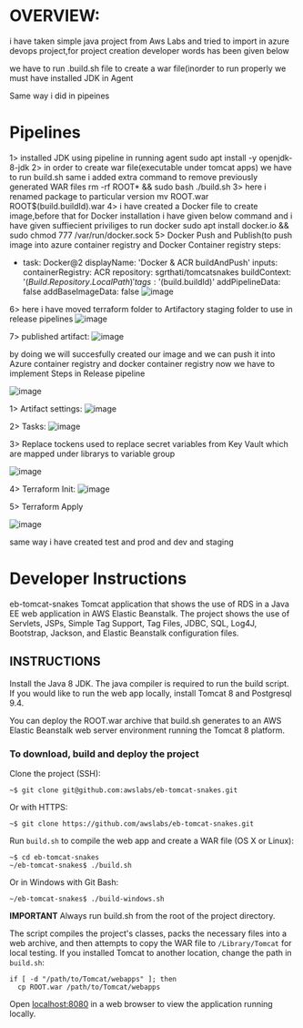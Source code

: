 # OVERVIEW:

i have taken simple java project from Aws Labs and tried to import in azure devops project,for project creation developer words has been given below

we have to run .build.sh file to create a war file(inorder to run properly we must have installed JDK in Agent

Same way i did in pipeines
# Pipelines
1> installed JDK using pipeline in running agent 
   sudo apt install -y openjdk-8-jdk
2> in order to create war file(executable under tomcat apps) we have to run build.sh same i added extra command to remove previously generated WAR files
   rm -rf ROOT* && sudo bash ./build.sh
3> here i renamed package to particular version
   mv ROOT.war ROOT$(build.buildId).war
4> i have created a Docker file to create image,before that for Docker installation i have given below command and i have given suffiecient priviliges to run docker
   sudo apt install docker.io && sudo chmod 777 /var/run/docker.sock
5> Docker Push and Publish(to push image into azure container registry and Docker Container registry
   steps:
- task: Docker@2
  displayName: 'Docker & ACR  buildAndPush'
  inputs:
    containerRegistry: ACR
    repository: sgrthati/tomcatsnakes
    buildContext: '$(Build.Repository.LocalPath)'
    tags: '$(build.buildId)'
    addPipelineData: false
    addBaseImageData: false
 ![image](https://user-images.githubusercontent.com/101870480/185590837-c7106531-f3db-446c-90b0-edf6c2e339c4.png)

6> here i have moved terraform folder to Artifactory staging folder to use in release pipelines
   ![image](https://user-images.githubusercontent.com/101870480/185591065-dc77dbe6-5b3c-485a-9563-305b2cb4ff73.png)
   
   
7> published artifact:
   ![image](https://user-images.githubusercontent.com/101870480/185591193-68a97a2a-bb61-4a22-adf3-0e13b3fac384.png)
   
   

by doing we will succesfully created our image and we can push it into Azure container registry and docker container registry
now we have to implement Steps in Release pipeline


![image](https://user-images.githubusercontent.com/101870480/185591449-c5ba651a-774b-425f-8cb0-62e327d7a0da.png)



1> Artifact settings:
![image](https://user-images.githubusercontent.com/101870480/185591554-7bf6227b-5f34-4724-81b9-6a8b2c721964.png)


2> Tasks:
   ![image](https://user-images.githubusercontent.com/101870480/185591665-b2f57831-40ae-416b-9210-85eceac676e4.png)
   
   
3> Replace tockens used to replace secret variables from Key Vault which are mapped under librarys to variable group

![image](https://user-images.githubusercontent.com/101870480/185591892-1a8ef4c0-7df0-4e58-a960-139f9899d819.png)


4> Terraform Init:
   ![image](https://user-images.githubusercontent.com/101870480/185592020-3d108eeb-0400-4d15-8633-6da32243d3bd.png)
   
   
5> Terraform Apply

![image](https://user-images.githubusercontent.com/101870480/185592083-f5418f54-efbb-46fd-9690-999fc5a75729.png)

same way i have created test and prod and dev and staging
   


# Developer Instructions

eb-tomcat-snakes
Tomcat application that shows the use of RDS in a Java EE web application in AWS Elastic Beanstalk. The project shows the use of Servlets, JSPs, Simple Tag Support, Tag Files, JDBC, SQL, Log4J, Bootstrap, Jackson, and Elastic Beanstalk configuration files.

## INSTRUCTIONS
Install the Java 8 JDK. The java compiler is required to run the build script.
If you would like to run the web app locally, install Tomcat 8 and Postgresql 9.4.

You can deploy the ROOT.war archive that build.sh generates to an AWS Elastic Beanstalk web server environment running the Tomcat 8 platform.

### To download, build and deploy the project
Clone the project (SSH):

	~$ git clone git@github.com:awslabs/eb-tomcat-snakes.git

Or with HTTPS:

	~$ git clone https://github.com/awslabs/eb-tomcat-snakes.git

Run ``build.sh`` to compile the web app and create a WAR file (OS X or Linux):

	~$ cd eb-tomcat-snakes
	~/eb-tomcat-snakes$ ./build.sh

Or in Windows with Git Bash:

	~/eb-tomcat-snakes$ ./build-windows.sh

**IMPORTANT**
Always run build.sh from the root of the project directory.

The script compiles the project's classes, packs the necessary files into a web archive, and then attempts to copy the WAR file to ``/Library/Tomcat`` for local testing. If you installed Tomcat to another location, change the path in ``build.sh``:

	if [ -d "/path/to/Tomcat/webapps" ]; then
	  cp ROOT.war /path/to/Tomcat/webapps

Open [localhost:8080](http://localhost:8080/) in a web browser to view the application running locally.





